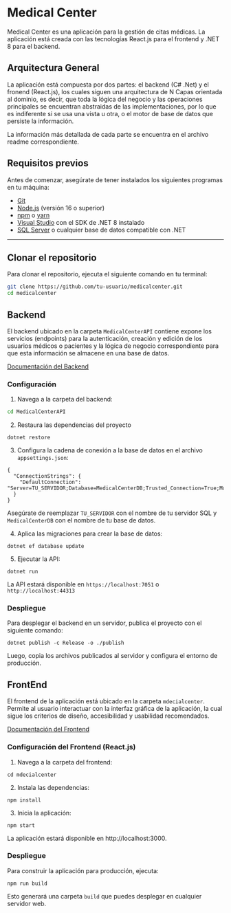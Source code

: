 # Medical Center

Medical Center es una aplicación para la gestión de citas médicas. La aplicación está creada con las tecnologías React.js para el frontend y .NET 8 para el backend.

## Arquitectura General

La aplicación está compuesta por dos partes: el backend (C# .Net) y el fronend (React.js), los cuales siguen una arquitectura de N Capas orientada al dominio, es decir, que toda la lógica del negocio y las operaciones principales se encuentran abstraidas de las implementaciones, por lo que es indiferente si se usa una vista u otra, o el motor de base de datos que persiste la información.



La información más detallada de cada parte se encuentra en el archivo readme correspondiente.

## Requisitos previos

Antes de comenzar, asegúrate de tener instalados los siguientes programas en tu máquina:

- [Git](https://git-scm.com/)
- [Node.js](https://nodejs.org/) (versión 16 o superior)
- [npm](https://www.npmjs.com/) o [yarn](https://yarnpkg.com/)
- [Visual Studio](https://visualstudio.microsoft.com/) con el SDK de .NET 8 instalado
- [SQL Server](https://www.microsoft.com/en-us/sql-server) o cualquier base de datos compatible con .NET

---

## Clonar el repositorio

Para clonar el repositorio, ejecuta el siguiente comando en tu terminal:

```bash
git clone https://github.com/tu-usuario/medicalcenter.git
cd medicalcenter
```

## Backend 
El backend ubicado en la carpeta `MedicalCenterAPI` contiene expone los servicios (endpoints) para la autenticación, creación y edición de los usuarios médicos o pacientes y la lógica de negocio correspondiente para que esta información se almacene en una base de datos.

[Documentación del Backend](./MedicalCenterAPI/README.md)
### Configuración
1. Navega a la carpeta del backend:
```bash
cd MedicalCenterAPI
```
2. Restaura las dependencias del proyecto
```
dotnet restore
```
3. Configura la cadena de conexión a la base de datos en el archivo `appsettings.json`:

```
{
  "ConnectionStrings": {
    "DefaultConnection": "Server=TU_SERVIDOR;Database=MedicalCenterDB;Trusted_Connection=True;MultipleActiveResultSets=true"
  }
}
```
Asegúrate de reemplazar `TU_SERVIDOR` con el nombre de tu servidor SQL y `MedicalCenterDB` con el nombre de tu base de datos.

4. Aplica las migraciones para crear la base de datos:

```
dotnet ef database update
```
5. Ejecutar la API:
```
dotnet run
```
La API estará disponible en `https://localhost:7051` o `http://localhost:44313`

### Despliegue
Para desplegar el backend en un servidor, publica el proyecto con el siguiente comando:

```
dotnet publish -c Release -o ./publish
```
Luego, copia los archivos publicados al servidor y configura el entorno de producción.

## FrontEnd
El frontend de la aplicación está ubicado en la carpeta `mdecialcenter`. Permite al usuario interactuar con la interfaz gráfica de la aplicación, la cual sigue los criterios de diseño, accesibilidad y usabilidad recomendados.

[Documentación del Frontend](./mdecialcenter/README.md)

### Configuración del Frontend (React.js)
1. Navega a la carpeta del frontend:
```
cd mdecialcenter
```

2. Instala las dependencias:
```
npm install
```
3. Inicia la aplicación:
```
npm start
```
La aplicación estará disponible en http://localhost:3000.

### Despliegue
Para construir la aplicación para producción, ejecuta:
```
npm run build
```
Esto generará una carpeta `build` que puedes desplegar en cualquier servidor web.
